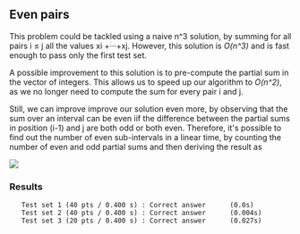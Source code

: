 ## Even pairs
This problem could be tackled using a naive n^3 solution, by summing for all pairs i ≤ j all the values xi +···+xj. However, this solution is *O(n^3)* and is fast enough to pass only the first test set.

A possible improvement to this solution is to pre-compute the partial sum in the vector of integers. This allows us to speed up our algorithm to *O(n^2)*, as we no longer need to compute the sum for every pair i and j. 

Still, we can improve improve our solution even more, by observing that the sum over an interval can be even iif the difference between the partial sums in position (i-1) and j are both odd or both even. Therefore, it's possible to find out the number of even sub-intervals in a linear time, by counting the number of even and odd partial sums and then deriving the result as

![](https://latex.codecogs.com/svg.image?even&space;&plus;&space;\binom{even}{2}&space;&plus;&space;\binom{odd}{2})

### Results 
```
   Test set 1 (40 pts / 0.400 s) : Correct answer      (0.0s)
   Test set 2 (40 pts / 0.400 s) : Correct answer      (0.004s)
   Test set 3 (20 pts / 0.400 s) : Correct answer      (0.027s)
```
